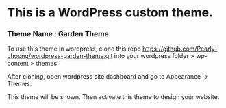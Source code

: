 # This is a WordPress custom theme. 

### Theme Name : Garden Theme

To use this theme in wordpress, clone this repo https://github.com/Pearly-choong/wordpress-garden-theme.git  into your wordpress folder > wp-content > themes 

After cloning, open wordpress site dashboard and go to Appearance -> Themes.

This theme will be shown. Then activate this theme to design your website.
